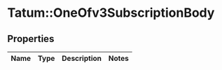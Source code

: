 # Tatum::OneOfv3SubscriptionBody

## Properties
Name | Type | Description | Notes
------------ | ------------- | ------------- | -------------

